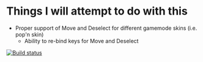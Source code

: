 Things I will attempt to do with this
=====
* Proper support of Move and Deselect for different gamemode skins (i.e. pop'n skin)
  * Ability to re-bind keys for Move and Deselect

[![Build status](https://ci.appveyor.com/api/projects/status/m7iygj9sje2yqf43?svg=true)](https://ci.appveyor.com/project/zardoru/ibmsc)
